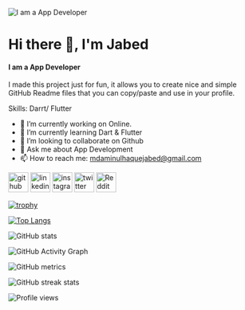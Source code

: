 ![I am a App Developer](https://cutewallpaper.org/21/technology-linkedin-background/TechnologyKeyboard-LinkedIn-Background-ID-37421-Cover-.jpg)



# Hi there 👋, I'm Jabed
#### I am a App Developer

I made this project just for fun, it allows you to create nice and simple GitHub Readme files that you can copy/paste and use in your profile.

Skills: Darrt/ Flutter

- 🔭 I’m currently working on Online.
- 🌱 I’m currently learning Dart & Flutter 
- 👯 I’m looking to collaborate on Github 
- 💬 Ask me about App Development 
- 📫 How to reach me: mdaminulhaquejabed@gmail.com 



[<img src='https://cdn.jsdelivr.net/npm/simple-icons@3.0.1/icons/github.svg' alt='github' height='40'>](https://github.com/Jabed003)  [<img src='https://cdn.jsdelivr.net/npm/simple-icons@3.0.1/icons/linkedin.svg' alt='linkedin' height='40'>](https://www.linkedin.com/in/md-aminul-haque-jabed-240906203/)  [<img src='https://cdn.jsdelivr.net/npm/simple-icons@3.0.1/icons/instagram.svg' alt='instagram' height='40'>](https://www.instagram.com/aminuljabed//)  [<img src='https://cdn.jsdelivr.net/npm/simple-icons@3.0.1/icons/twitter.svg' alt='twitter' height='40'>](https://twitter.com/AminulJabed)  [<img src='https://cdn.jsdelivr.net/npm/simple-icons@3.0.1/icons/reddit.svg' alt='Reddit' height='40'>](https://www.reddit.com/user/AminulJabed)  

[![trophy](https://github-profile-trophy.vercel.app/?username=Jabed003)](https://github.com/ryo-ma/github-profile-trophy)

[![Top Langs](https://github-readme-stats.vercel.app/api/top-langs/?username=Jabed003)](https://github.com/anuraghazra/github-readme-stats)

![GitHub stats](https://github-readme-stats.vercel.app/api?username=Jabed003&show_icons=true)  

![GitHub Activity Graph](https://activity-graph.herokuapp.com/graph?username=Jabed003)  

![GitHub metrics](https://metrics.lecoq.io/Jabed003)  

![GitHub streak stats](https://github-readme-streak-stats.herokuapp.com/?user=Jabed003)  

![Profile views](https://gpvc.arturio.dev/Jabed003)  
